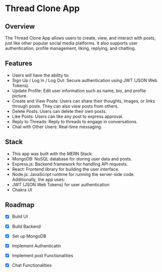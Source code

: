 # Thread Clone App
## Overview

The Thread Clone App allows users to create, view, and interact with posts, just like other popular social media platforms. It also supports user authentication, profile management, liking, replying, and chatting.

## Features
- Users will have the ability to:
- Sign Up / Log In / Log Out: Secure authentication using JWT (JSON Web Tokens).
- Update Profile: Edit user information such as name, bio, and profile picture.
- Create and View Posts: Users can share their thoughts, images, or links through posts. They can also view posts from others.
- Delete Posts: Users can delete their own posts.
- Like Posts: Users can like any post to express approval.
- Reply to Threads: Reply to threads to engage in conversations.
- Chat with Other Users: Real-time messaging.

## Stack
- This app was built with the MERN Stack:
- MongoDB: NoSQL database for storing user data and posts.
- Express.js: Backend framework for handling API requests.
- React: Frontend library for building the user interface.
- Node.js: JavaScript runtime for running the server-side code.
Additionally, the app uses:
- JWT (JSON Web Tokens) for user authentication
- Chakra UI

## Roadmap
- [X] Build UI
- [X] Build Backend
- [X] Set up MongoDB
- [X] Implement Authenticatin
- [X] Implement post Functionalities
- [X] Chat Functionalities



